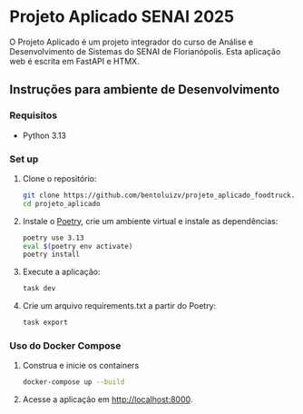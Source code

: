 # Projeto Aplicado SENAI 2025

O Projeto Aplicado é um projeto integrador do curso de Análise e Desenvolvimento de Sistemas do SENAI de Florianópolis. Esta aplicação web é escrita em FastAPI e HTMX.

## Instruções para ambiente de Desenvolvimento

### Requisitos

- Python 3.13

### Set up

1. Clone o repositório:

    ```sh
    git clone https://github.com/bentoluizv/projeto_aplicado_foodtruck.git projeto_aplicado
    cd projeto_aplicado
    ```

2. Instale o [Poetry](https://python-poetry.org/docs/#installation), crie um ambiente virtual e instale as dependências:

    ```sh
    poetry use 3.13
    eval $(poetry env activate)
    poetry install
    ```

3. Execute a aplicação:

    ```sh
    task dev
    ```

4. Crie um arquivo requirements.txt a partir do Poetry:

    ```sh
    task export
    ```

### Uso do Docker Compose

1. Construa e inicie os containers

    ```sh
    docker-compose up --build
    ```

2. Acesse a aplicação em [http://localhost:8000](http://localhost:8000).
